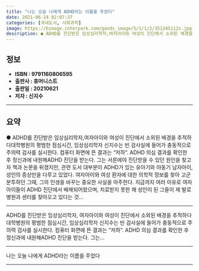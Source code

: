 ```yaml
---
title: "나는 오늘 나에게 ADHD라는 이름을 주었다"
date: 2021-06-24 02:07:37
categories: [국내도서, 사회과학]
image: https://bimage.interpark.com/goods_image/5/1/1/2/351245112s.jpg
description: ● ADHD를 진단받은 임상심리학자,여자아이와 여성이 진단에서 소외된 배경을 추적하다대학병원의 평범한 점심시간, 임상심리학자 신지수는 빈 검사실에 들어가 충동적으로 주의력 검사를 실시한다. 컴퓨터 화면에 뜬 결과는 “저하”. ADHD 의심 결과를 확인한 후 정신과에 내원해ADHD 진단
---
```


## **정보**

- **ISBN : 9791160806595**
- **출판사 : 휴머니스트**
- **출판일 : 20210621**
- **저자 : 신지수**

------



## **요약**

●  ADHD를 진단받은 임상심리학자,여자아이와 여성이 진단에서 소외된 배경을 추적하다대학병원의 평범한 점심시간, 임상심리학자 신지수는 빈 검사실에 들어가 충동적으로 주의력 검사를 실시한다. 컴퓨터 화면에 뜬 결과는 “저하”. ADHD 의심 결과를 확인한 후 정신과에 내원해ADHD 진단을 받는다. 그는 서른에야 진단받을 수 있던 원인을 찾고자 책과 논문을 뒤졌지만, 관련 도서 대부분이 ADHD가 있는 유아기와 아동기 남자아이, 성인의 증상만을 다루고 있었다. 여자아이와 여성 환자에 대한 의학적 정보를 찾아 고군분투하던 그때, 그의 인생을 바꾸는 중요한 사실을 마주한다. 지금까지 여러 이유로 여자아이들이 ADHD 진단에서 배제되어왔으며, 치료받지 못한 채 성인이 된 그들이 제 발로 병원과 센터를 찾아오고 있다는 것...

------

ADHD를 진단받은 임상심리학자,
여자아이와 여성이 진단에서 소외된 배경을 추적하다대학병원의 평범한 점심시간, 임상심리학자 신지수는 빈 검사실에 들어가 충동적으로 주의력 검사를 실시한다. 컴퓨터 화면에 뜬 결과는 “저하”. ADHD 의심 결과를 확인한 후 정신과에 내원해ADHD 진단을 받는다. 그는... 

------


나는 오늘 나에게 ADHD라는 이름을 주었다 

------


